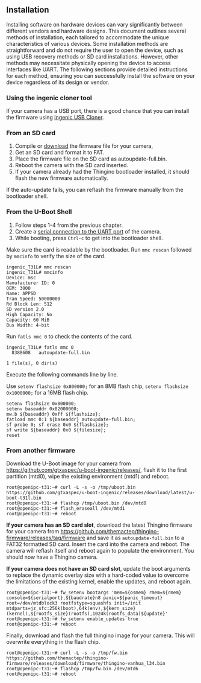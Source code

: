 ## Installation

Installing software on hardware devices can vary significantly between different vendors and hardware designs. This document outlines several methods of installation, each tailored to accommodate the unique characteristics of various devices. Some installation methods are straightforward and do not require the user to open the device, such as using USB recovery methods or SD card installations. However, other methods may necessitate physically opening the device to access interfaces like UART. The following sections provide detailed instructions for each method, ensuring you can successfully install the software on your device regardless of its design or vendor.

### Using the ingenic cloner tool

If your camera has a USB port, there is a good chance that you can install the firmware using [Ingenic USB Cloner](Ingenic-USB-Cloner).

### From an SD card

1. Compile or [download][1] the firmware file for your camera,
2. Get an SD card and format it to FAT.
3. Place the firmware file on the SD card as autoupdate-full.bin.
4. Reboot the camera with the SD card inserted.
5. If your camera already had the Thingino bootloader installed, it should flash the new firmware automatically.

If the auto-update fails, you can reflash the firmware manually from the bootloader shell.

### From the U-Boot Shell

1. Follow steps 1-4 from the previous chapter.
2. Create a [serial connection to the UART port](UART-Connection) of the camera.
3. While booting, press `Ctrl-c` to get into the bootloader shell.

Make sure the card is readable by the bootloader. 
Run `mmc rescan` followed by `mmcinfo` to verify the size of the card. 

```
ingenic_T31L# mmc rescan
ingenic_T31L# mmcinfo   
Device: msc
Manufacturer ID: 0
OEM: 3000
Name: APPSD 
Tran Speed: 50000000
Rd Block Len: 512
SD version 2.0
High Capacity: No
Capacity: 60 MiB
Bus Width: 4-bit
```

Run `fatls mmc 0` to check the contents of the card.

```
ingenic_T31L# fatls mmc 0
  8388608   autoupdate-full.bin 

1 file(s), 0 dir(s)
```

Execute the following commands line by line.

Use `setenv flashsize 0x800000;` for an 8MB flash chip,
`setenv flashsize 0x1000000;` for a 16MB flash chip.

```
setenv flashsize 0x800000;
setenv baseaddr 0x82000000;
mw.b ${baseaddr} 0xff ${flashsize};
fatload mmc 0:1 ${baseaddr} autoupdate-full.bin;
sf probe 0; sf erase 0x0 ${flashsize};
sf write ${baseaddr} 0x0 ${filesize};
reset
```

### From another firmware

Download the U-Boot image for your camera from https://github.com/gtxaspec/u-boot-ingenic/releases/, flash it to the first partition (mtd0), wipe the existing environment (mtd1) and reboot.

```
root@openipc-t31:~# curl -L -s -o /tmp/uboot.bin https://github.com/gtxaspec/u-boot-ingenic/releases/download/latest/u-boot-t31l.bin
root@openipc-t31:~# flashcp /tmp/uboot.bin /dev/mtd0
root@openipc-t31:~# flash_eraseall /dev/mtd1
root@openipc-t31:~# reboot
```

**If your camera has an SD card slot**, download the latest Thingino firmware for your camera from https://github.com/themactep/thingino-firmware/releases/tag/firmware and save it as `autoupdate-full.bin` to a FAT32 formatted SD card. Insert the card into the camera and reboot. The camera will reflash itself and reboot again to populate the environment. You should now have a Thingino camera.

**If your camera does not have an SD card slot**, update the boot arguments to replace the dynamic overlay size with a hard-coded value to overcome the limitations of the existing kernel, enable the updates, and reboot again.

```
root@openipc-t31:~# fw_setenv bootargs 'mem=${osmem} rmem=${rmem} console=${serialport},${baudrate}n8 panic=${panic_timeout} root=/dev/mtdblock3 rootfstype=squashfs init=/init mtdparts=jz_sfc:256k(boot),64k(env),${kern_size}(kernel),${rootfs_size}(rootfs),1024k(rootfs_data)${update}'
root@openipc-t31:~# fw_setenv enable_updates true
root@openipc-t31:~# reboot
```

Finally, download and flash the full thingino image for your camera. This will overwrite everything in the flash chip.

```
root@openipc-t31:~# curl -L -s -o /tmp/fw.bin https://github.com/themactep/thingino-firmware/releases/download/firmware/thingino-vanhua_l34.bin
root@openipc-t31:~# flashcp /tmp/fw.bin /dev/mtd6
root@openipc-t31:~# reboot
```


[1]: https://github.com/themactep/thingino-firmware/releases/tag/firmware
